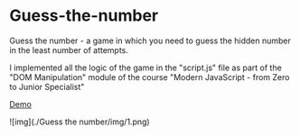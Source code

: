 # Guess-the-number

Guess the number - a game in which you need to guess the hidden number in the least number of attempts.

I implemented all the logic of the game in the "script.js" file as part of the "DOM Manipulation" module of the course "Modern JavaScript - from Zero to Junior Specialist"

[Demo](https://acerpo.github.io/Guess-the-number/)

![img](./Guess the number/img/1.png)
